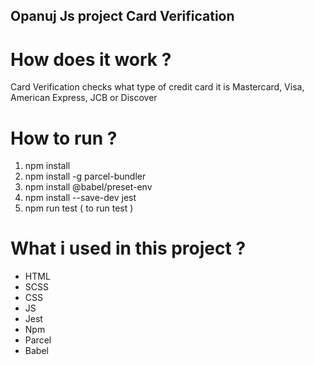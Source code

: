 ## Opanuj Js project Card Verification

# How does it work ?

Card Verification checks what type of credit card it is Mastercard, Visa, American Express, JCB or Discover

# How to run ?

1. npm install
2. npm install -g parcel-bundler
3. npm install @babel/preset-env
4. npm install --save-dev jest
5. npm run test ( to run test )

# What i used in this project ?

- HTML
- SCSS
- CSS
- JS
- Jest
- Npm
- Parcel
- Babel

